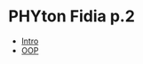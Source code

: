 # PHYton Fidia p.2

- [Intro](https://docs.google.com/presentation/d/155XR_DfcCKEwf7EVzuGcmlS2ISCMpZWq/edit?usp=sharing&ouid=105451370375838345817&rtpof=true&sd=true)
- [OOP](https://docs.google.com/presentation/d/1GQcmgCTtV_SHUMBI-r2uUolS7XQY0P67/edit?usp=sharing&ouid=105451370375838345817&rtpof=true&sd=true)
